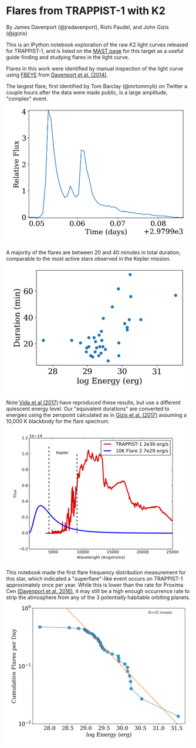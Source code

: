 # Flares from TRAPPIST-1 with K2

By James Davenport (@jradavenport), Rishi Paudel, and John Gizis (@jgizis)


This is an IPython notebook exploration of the raw K2 light curves released for TRAPPIST-1, and is listed on the [MAST page](https://archive.stsci.edu/k2/trappist1/) for this target as a useful guide finding and studying flares in the light curve.

Flares in this work were identified by manual inspection of the light curve using [FBEYE](https://github.com/jradavenport/FBEYE) from [Davenport et al. (2014)](http://arxiv.org/abs/1411.3723).

The largest flare, first identified by Tom Barclay (@mrtommyb) on Twitter a couple hours after the data were made public, is a large amplitude, "complex" event.
![](flare_32.png)

A majority of the flares are between 20 and 40 minutes in total duration, comparable to the most active stars observed in the Kepler mission.
![](E_vs_Dur.png)

Note [Vida et al (2017)](https://arxiv.org/abs/1703.10130) have reproduced these results, but use a different quiescent energy level. Our "equivalent durations" are converted to energies using the zeropoint calculated as in [Gizis et al. (2017)](https://arxiv.org/abs/1703.08745) assuming a 10,000 K blackbody for the flare spectrum.
![](FlareStar_trappist1.png)


This notebook made the first flare frequency distribution measurement for this star, which indicated a "superflare"-like event occurs on TRAPPIST-1 approximately once per year. While this is lower than the rate for Proxima Cen [(Davenport et al. 2016)](https://arxiv.org/abs/1608.06672), it may still be a high enough occurrence rate to strip the atmosphere from any of the 3 potentially habitable orbiting planets.
![](trappist_flares.png)
